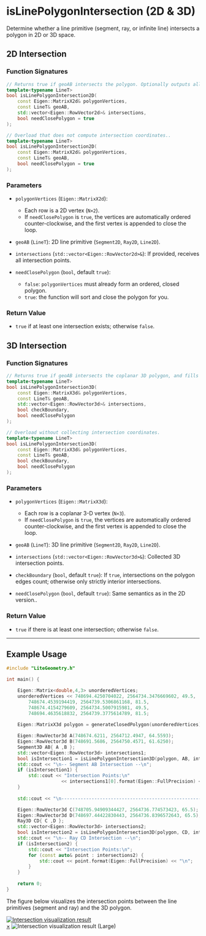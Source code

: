 # **isLinePolygonIntersection (2D & 3D)**
Determine whether a line primitive (segment, ray, or infinite line) intersects a polygon in 2D or 3D space.


## **2D Intersection**
### **Function Signatures**
```cpp
// Returns true if geoAB intersects the polygon. Optionally outputs all intersection points.
template<typename LineT>
bool isLinePolygonIntersection2D(
    const Eigen::MatrixX2d& polygonVertices,
    const LineT& geoAB,
    std::vector<Eigen::RowVector2d>& intersections,
    bool needClosePolygon = true
);

// Overload that does not compute intersection coordinates..
template<typename LineT>
bool isLinePolygonIntersection2D(
    const Eigen::MatrixX2d& polygonVertices,
    const LineT& geoAB,
    bool needClosePolygon = true
);
```

### **Parameters**
- `polygonVertices` (`Eigen::MatrixX2d`):
    - Each row is a 2D vertex (`N×2`).
    - If `needClosePolygon` is `true`, the vertices are automatically ordered counter-clockwise, and the first vertex is appended to close the loop.

- `geoAB` (`LineT`): 2D line primitive (`Segment2D`, `Ray2D`, `Line2D`).
- `intersections` (`std::vector<Eigen::RowVector2d>&`): If provided, receives all intersection points.
- `needClosePolygon` (`bool`, default `true`): 
    - `false`: `polygonVertices` must already form an ordered, closed polygon.
    - `true`: the function will sort and close the polygon for you.

### **Return Value**
- `true` if at least one intersection exists; otherwise `false`.

## **3D Intersection**
### **Function Signatures**
```cpp
// Returns true if geoAB intersects the coplanar 3D polygon, and fills intersections.
template<typename LineT>
bool isLinePolygonIntersection3D(
    const Eigen::MatrixX3d& polygonVertices,
    const LineT& geoAB,
    std::vector<Eigen::RowVector3d>& intersections,  
    bool checkBoundary,                             
    bool needClosePolygon                          
);

// Overload without collecting intersection coordinates.
template<typename LineT>
bool isLinePolygonIntersection3D(
    const Eigen::MatrixX3d& polygonVertices,
    const LineT& geoAB,
    bool checkBoundary,
    bool needClosePolygon
);
```

### **Parameters**
- `polygonVertices` (`Eigen::MatrixX3d`):
    - Each row is a coplanar 3-D vertex (`N×3`).
    - If `needClosePolygon` is `true`, the vertices are automatically ordered counter-clockwise, and the first vertex is appended to close the loop.

- `geoAB` (`LineT`): 3D line primitive (`Segment2D`, `Ray2D`, `Line2D`).
- `intersections` (`std::vector<Eigen::RowVector3d>&`): Collected 3D intersection points.
- `checkBoundary` (`bool`, default `true`): If `true`, intersections on the polygon edges count; otherwise only strictly interior intersections.
- `needClosePolygon` (`bool`, default `true`): Same semantics as in the 2D version..

### **Return Value**
- `true` if there is at least one intersection; otherwise `false`.

---


## **Example Usage**
```cpp
#include "LiteGeometry.h"

int main() {

    Eigen::Matrix<double,4,3> unorderedVertices;
    unorderedVertices << 748694.4250704022, 2564734.3476669602, 49.5,
        748674.4539194419, 2564739.5306861168, 81.5,
        748674.4154279609, 2564734.5007915981, 49.5,
        748694.4635618832, 2564739.3775614789, 81.5;
        
    Eigen::MatrixX3d polygon = generateClosedPolygon(unorderedVertices);

    Eigen::RowVector3d A(748674.6211, 2564712.4947, 64.5593);
    Eigen::RowVector3d B(748691.5686, 2564750.4571, 61.6250);
    Segment3D AB{ A ,B };
    std::vector<Eigen::RowVector3d> intersections1;
    bool isIntersection1 = isLinePolygonIntersection3D(polygon, AB, intersections1, true, false);
    std::cout << "\n-- Segment AB Intersection --\n";
    if (isIntersection1) {
        std::cout << "Intersection Points:\n"
                    << intersections1[0].format(Eigen::FullPrecision) << "\n";
    }
    
    std::cout << "\n--------------------------------------------------------\n";

    Eigen::RowVector3d C(748705.94909344427, 2564736.774573423, 65.5);
    Eigen::RowVector3d D(748697.44422830443, 2564736.8396572643, 65.5);
    Ray3D CD{ C ,D };
    std::vector<Eigen::RowVector3d> intersections2;
    bool isIntersection2 = isLinePolygonIntersection3D(polygon, CD, intersections2, true, false);
    std::cout << "\n-- Ray CD Intersection --\n";
    if (isIntersection2) {
        std::cout << "Intersection Points:\n";
        for (const auto& point : intersections2) {
            std::cout << point.format(Eigen::FullPrecision) << "\n";
        }
    }
    
    return 0;
}
```

The figure below visualizes the intersection points between the line primitives (segment and ray) and the 3D polygon.
<!-- <p align="center"> <img src="./fig/isLinePolygonIntersection.png" width="50%" alt="Intersection visualization result"> </p> -->

<a id="close-lightbox" style="display: none;"></a>
<div class="single-img-container">
    <a href="#lightbox-single" class="lightbox-trigger">
        <img src="../fig/isLinePolygonIntersection.png" 
             alt="Intersection visualization result"> 
    </a>
</div>

<div id="lightbox-single" class="lightbox">
    <a href="#close-lightbox" class="lightbox-close">&times;</a>
    <img src="../fig/isLinePolygonIntersection.png" alt="Intersection visualization result (Large)">
</div>